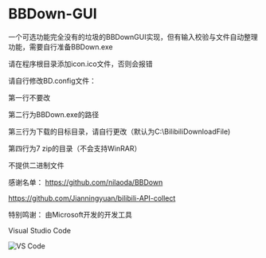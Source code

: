 # BBDown-GUI
一个可选功能完全没有的垃圾的BBDownGUI实现，但有输入校验与文件自动整理功能，需要自行准备BBDown.exe

请在程序根目录添加icon.ico文件，否则会报错

请自行修改BD.config文件：

  第一行不要改
	
  第二行为BBDown.exe的路径
	
  第三行为下载的目标目录，请自行更改（默认为C:\BilibiliDownloadFile)
	
  第四行为7 zip的目录（不会支持WinRAR）
	
  
不提供二进制文件

感谢名单：
https://github.com/nilaoda/BBDown

https://github.com/Jianningyuan/bilibili-API-collect

特别鸣谢：
由Microsoft开发的开发工具

Visual Studio Code

![VS Code](https://user-images.githubusercontent.com/102419562/184607157-05d3a3b7-74ac-4829-88c0-30d2bf34b253.png)
